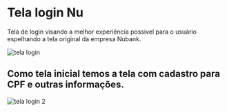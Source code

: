 # Tela login Nu
Tela de login visando a melhor experiência possivel para o usuário espelhando a tela original da empresa Nubank.

![tela login](https://user-images.githubusercontent.com/94994830/222029658-76257046-378e-416d-a73e-28896fe00768.jpg)

## Como tela inicial temos a tela com cadastro para CPF e outras informações.
![tela login 2](https://user-images.githubusercontent.com/94994830/222030650-e8ede1e4-a744-414c-b65b-7ea601519689.jpg)
